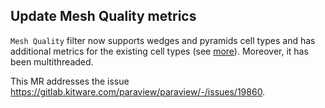 ## Update Mesh Quality metrics

`Mesh Quality` filter now supports wedges and pyramids cell types and has additional metrics for the existing cell
types (see [more](https://gitlab.kitware.com/vtk/vtk/-/merge_requests/8832)). Moreover, it has been multithreaded.

This MR addresses the issue https://gitlab.kitware.com/paraview/paraview/-/issues/19860.
